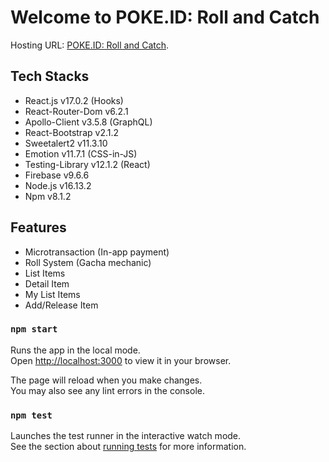 # Welcome to POKE.ID: Roll and Catch

Hosting URL: [POKE.ID: Roll and Catch](https://pokeid.web.app/).

## Tech Stacks

- React.js v17.0.2 (Hooks)
- React-Router-Dom v6.2.1
- Apollo-Client v3.5.8 (GraphQL)
- React-Bootstrap v2.1.2
- Sweetalert2 v11.3.10
- Emotion v11.7.1 (CSS-in-JS)
- Testing-Library v12.1.2 (React)
- Firebase v9.6.6
- Node.js v16.13.2
- Npm v8.1.2

## Features

- Microtransaction (In-app payment)
- Roll System (Gacha mechanic)
- List Items
- Detail Item
- My List Items
- Add/Release Item

### `npm start`

Runs the app in the local mode.\
Open [http://localhost:3000](http://localhost:3000) to view it in your browser.

The page will reload when you make changes.\
You may also see any lint errors in the console.

### `npm test`

Launches the test runner in the interactive watch mode.\
See the section about [running tests](https://facebook.github.io/create-react-app/docs/running-tests) for more information.
